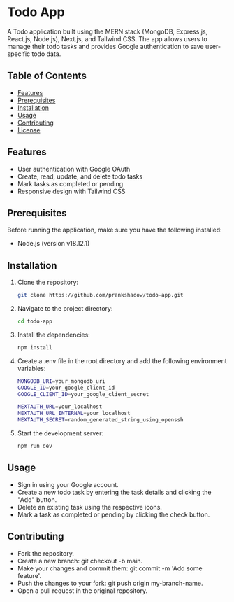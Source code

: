 # Todo App

A Todo application built using the MERN stack (MongoDB, Express.js, React.js, Node.js), Next.js, and Tailwind CSS. The app allows users to manage their todo tasks and provides Google authentication to save user-specific todo data.

## Table of Contents

- [Features](#features)
- [Prerequisites](#prerequisites)
- [Installation](#installation)
- [Usage](#usage)
- [Contributing](#contributing)
- [License](#license)

## Features

- User authentication with Google OAuth
- Create, read, update, and delete todo tasks
- Mark tasks as completed or pending
- Responsive design with Tailwind CSS

## Prerequisites

Before running the application, make sure you have the following installed:

- Node.js (version v18.12.1)

## Installation

1. Clone the repository:

   ```bash
   git clone https://github.com/prankshadow/todo-app.git

2. Navigate to the project directory: 

   ```bash
   cd todo-app

3. Install the dependencies:

   ```bash
   npm install

4. Create a .env file in the root directory and add the following environment variables:

   ```bash
   MONGODB_URI=your_mongodb_uri
   GOOGLE_ID=your_google_client_id
   GOOGLE_CLIENT_ID=your_google_client_secret

   NEXTAUTH_URL=your_localhost
   NEXTAUTH_URL_INTERNAL=your_localhost
   NEXTAUTH_SECRET=random_generated_string_using_openssh

5. Start the development server:

   ```bash
   npm run dev


## Usage

- Sign in using your Google account.
- Create a new todo task by entering the task details and clicking the "Add" button.
- Delete an existing task using the respective icons.
- Mark a task as completed or pending by clicking the check button.

## Contributing

- Fork the repository.
- Create a new branch: git checkout -b main.
- Make your changes and commit them: git commit -m 'Add some feature'.
- Push the changes to your fork: git push origin my-branch-name.
- Open a pull request in the original repository.
